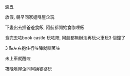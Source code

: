 週五

放假, 朝早同家姐喺屋企玩

下晝出去搵爸爸食飯, 阿航都開始食咖哩飯

食完去咗book castle 玩咗陣, 阿航都無辦法再玩火車玩3 個鐘了

3 點左右抱住行咗陣就瞓著咗

未上車就醒咗

夜晚喺屋企同阿姨婆婆玩
